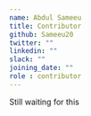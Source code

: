 ```yaml
---
name: Abdul Sameeu
title: Contributor
github: Sameeu20
twitter: ""
linkedin: ""
slack: ""
joining_date: ""
role : contributor
---
```


Still waiting for this
